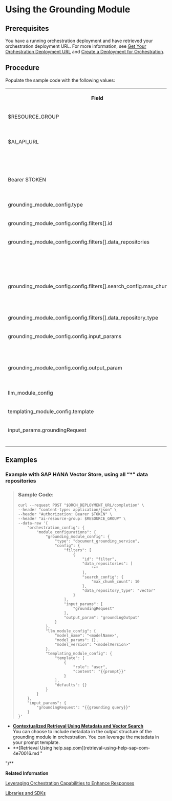 <!-- loio1a9d3fe7acd340e7b0e63babf8402a9a -->

# Using the Grounding Module



<a name="loio1a9d3fe7acd340e7b0e63babf8402a9a__section_vr2_rpj_12c"/>

## Prerequisites

You have a running orchestration deployment and have retrieved your orchestration deployment URL. For more information, see [Get Your Orchestration Deployment URL](get-your-orchestration-deployment-url-ec7c703.md) and [Create a Deployment for Orchestration](create-a-deployment-for-orchestration-4387aa7.md).



## Procedure

Populate the sample code with the following values:


<table>
<tr>
<th valign="top">

Field

</th>
<th valign="top">

Value

</th>
</tr>
<tr>
<td valign="top">

$RESOURCE\_GROUP

</td>
<td valign="top">

The AI resource group assigned to your account

</td>
</tr>
<tr>
<td valign="top">

$AI\_API\_URL

</td>
<td valign="top">

The base URL of your SAP AI Core environment. This can also be set as an environment variable.

</td>
</tr>
<tr>
<td valign="top">

Bearer $TOKEN

</td>
<td valign="top">

Your access token for SAP AI Core

</td>
</tr>
<tr>
<td valign="top">

grounding\_module\_config.type

</td>
<td valign="top">

`"document_grounding_service"`

</td>
</tr>
<tr>
<td valign="top">

grounding\_module\_config.config.filters\[\].id

</td>
<td valign="top">

`"filter"`

</td>
</tr>
<tr>
<td valign="top">

grounding\_module\_config.config.filters\[\].data\_repositories

</td>
<td valign="top">

Array specifying which repositories to use for document grounding or `"*"` to use all available data repositories

</td>
</tr>
<tr>
<td valign="top">

grounding\_module\_config.config.filters\[\].search\_config.max\_chunk\_count

</td>
<td valign="top">

Integer that limits the maximum number of chunks to retrieve.

</td>
</tr>
<tr>
<td valign="top">

grounding\_module\_config.config.filters\[\].data\_repository\_type

</td>
<td valign="top">

`"vector"`

</td>
</tr>
<tr>
<td valign="top">

grounding\_module\_config.config.input\_params

</td>
<td valign="top">

A reference to the variable containing your grounding query

</td>
</tr>
<tr>
<td valign="top">

grounding\_module\_config.config.output\_param

</td>
<td valign="top">

A variable that stores your grounding output

</td>
</tr>
<tr>
<td valign="top">

llm\_module\_config

</td>
<td valign="top">

Your model configuration

</td>
</tr>
<tr>
<td valign="top">

templating\_module\_config.template

</td>
<td valign="top">

Your prompt template

</td>
</tr>
<tr>
<td valign="top">

input\_params.groundingRequest

</td>
<td valign="top">

A string containing your grounding query

</td>
</tr>
</table>



<a name="loio1a9d3fe7acd340e7b0e63babf8402a9a__section_iq5_rpj_12c"/>

## Examples



### Example with SAP HANA Vector Store, using all “\*” data repositories

> ### Sample Code:  
> ```
> curl --request POST "$ORCH_DEPLOYMENT_URL/completion" \
> --header "content-type: application/json" \
> --header "Authorization: Bearer $TOKEN" \
> --header "ai-resource-group: $RESOURCE_GROUP" \
> --data-raw '{
>     "orchestration_config": {
>         "module_configurations": {
>             "grounding_module_config": {
>                 "type": "document_grounding_service",
>                 "config": {
>                     "filters": [
>                         {
>                             "id": "filter",
>                             "data_repositories": [
>                                 "*"
>                             ],
>                             "search_config": {
>                                 "max_chunk_count": 10
>                             },
>                             "data_repository_type": "vector"
>                         }
>                     ],
>                     "input_params": [
>                         "groundingRequest"
>                     ],
>                     "output_param": "groundingOutput"
>                 }
>             },
>             "llm_module_config": {
>                 "model_name": "<modelName>",
>                 "model_params": {},
>                 "model_version": "<modelVersion>"
>             },
>             "templating_module_config": {
>                 "template": [
>                     {
>                         "role": "user",
>                         "content": "{{prompt}}"
>                     }
>                 ],
>                 "defaults": {}
>             }
>         }
>     },
>     "input_params": {
>         "groundingRequest": "{{grounding query}}"
>     }
> }'
> ```

-   **[Contextualized Retrieval Using Metadata and Vector Search](contextualized-retrieval-using-metadata-and-vector-search-b51f1de.md "You can choose to include metadata in the output structure of the grounding module in orchestration. You can leverage the metadata in your
		prompt template.")**  
You can choose to include metadata in the output structure of the grounding module in orchestration. You can leverage the metadata in your prompt template.
-   **[Retrieval Using help.sap.com](retrieval-using-help-sap-com-4e70016.md "
    
  ")**  


**Related Information**  


[Leveraging Orchestration Capabilities to Enhance Responses](https://developers.sap.com/tutorials/ai-core-orchestration-consumption-opt.html)

[Libraries and SDKs](libraries-and-sdks-499309d.md "Explore additional SDKs and libraries that you can use with SAP AI Core.")

